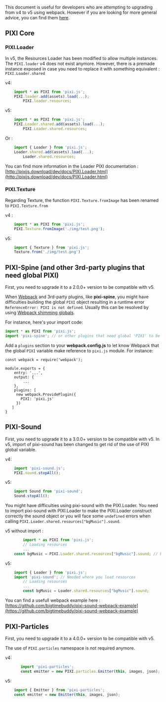 This document is useful for developers who are attempting to upgrading from v4 to v5 using webpack. 
However if you are looking for more general advice, you can find them [here](https://github.com/pixijs/pixi.js/wiki/v5-Migration-Guide).

## PIXI Core

### PIXI.Loader

In v5, the Resources Loader has been modified to allow multiple instances. The `PIXI.loader` v4 does not exist anymore. However, there is a premade instance exposed in case you need to replace it with something equivalent : 
`PIXI.Loader.shared`

v4: 
```js
	import * as PIXI from 'pixi.js';
	PIXI.loader.add(assets).load(...);
        PIXI.loader.resources;
```	
v5:
```js
	import * as PIXI from 'pixi.js';
	PIXI.Loader.shared.add(assets).load(...);
        PIXI.Loader.shared.resources;
```
Or :  
```js
	import { Loader } from 'pixi.js';
	Loader.shared.add(assets).load(...);
        Loader.shared.resources;
```	

You can find more information in the Loader PIXI documentation : [http://pixijs.download/dev/docs/PIXI.Loader.html](http://pixijs.download/dev/docs/PIXI.Loader.html)

### PIXI.Texture

Regarding Texture, the function `PIXI.Texture.fromImage` has been renamed to `PIXI.Texture.from`

v4 : 
```js
	import * as PIXI from 'pixi.js';
	PIXI.Texture.fromImage('./img/test.png');
```	
v5:
```js
	import { Texture } from 'pixi.js';
	Texture.from('./img/test.png')
```

## PIXI-Spine (and other 3rd-party plugins that need global PIXI)

First, you need to upgrade it to a 2.0.0+ version to be compatible with v5.

When [Webpack](https://webpack.js.org/) and 3rd-party plugins, like **pixi-spine**, you might have difficulties building the global `PIXI` object resulting in a runtime error `ReferenceError: PIXI is not defined`. Usually this can be resolved by using [Webpack shimming globals](https://webpack.js.org/guides/shimming/#shimming-globals).

For instance, here's your import code:
 
```js
import * as PIXI from 'pixi.js';
import 'pixi-spine'; // or other plugins that need global 'PIXI' to be defined first
```

Add a `plugins` section to your **webpack.config.js** to let know Webpack that the global `PIXI` variable make reference to `pixi.js` module. For instance:

```
const webpack = require('webpack');

module.exports = {
    entry: '...',
    output: {
        ...
    },
    plugins: [
     new webpack.ProvidePlugin({
       PIXI: 'pixi.js'
     })
   ]
}
```

## PIXI-Sound

First, you need to upgrade it to a 3.0.0+ version to be compatible with v5.
In v5, import of pixi-sound has been changed to get rid of the use of PIXI global variable.

v4: 
```js
	import 'pixi-sound.js';
	PIXI.sound.stopAll();
```
v5:
```js
	import Sound from 'pixi-sound';
	Sound.stopAll();
```

You might have difficulties using pixi-sound with the PIXI.Loader. You need to import pixi-sound with PIXI.Loader to make the PIXI.Loader construct correctly the sound object or you will face some `undefined` errors when calling `PIXI.Loader.shared.resources["bgMusic"].sound`.

v5 without import : 
```js
        import * as PIXI from 'pixi.js';
        // Loading resources
        ...
	const bgMusic = PIXI.Loader.shared.resources["bgMusic"].sound; // bgMusic is undefined
```
v5:
```js
	import { Loader } from 'pixi.js';
	import 'pixi-sound'; // Needed where you load resources
        // Loading resources
        ...
        const bgMusic = Loader.shared.resources["bgMusic"].sound;
```

You can find a usefull webpack example here : [https://github.com/bigtimebuddy/pixi-sound-webpack-example](https://github.com/bigtimebuddy/pixi-sound-webpack-example)

## PIXI-Particles

First, you need to upgrade it to a 4.0.0+ version to be compatible with v5.

The use of `PIXI.particles` namespace is not required anymore.

v4: 
```js
       import 'pixi-particles';	
       const emitter = new PIXI.particles.Emitter(this, images, json);
```
v5:
```js
	import { Emitter } from 'pixi-particles';
	const emitter = new Emitter(this, images, json);
```